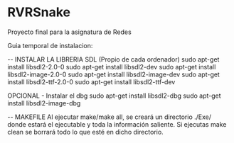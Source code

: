 # RVRSnake
Proyecto final para la asignatura de Redes

Guia temporal de instalacion:

-- INSTALAR LA LIBRERIA SDL (Propio de cada ordenador)
sudo apt-get install libsdl2-2.0-0 
sudo apt-get install libsdl2-dev
sudo apt-get install libsdl2-image-2.0-0 
sudo apt-get install libsdl2-image-dev
sudo apt-get install libsdl2-ttf-2.0-0
sudo apt-get install libsdl2-ttf-dev

OPCIONAL - Instalar el dbg
sudo apt-get install libsdl2-dbg
sudo apt-get install libsdl2-image-dbg

-- MAKEFILE
Al ejecutar make/make all, se creará un directorio ./Exe/ donde estará el ejecutable y toda la información saliente.
Si ejecutas make clean se borrará todo lo que esté en dicho directorio.
